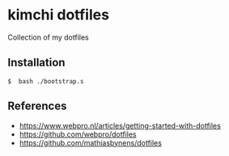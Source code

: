 # kimchi dotfiles
Collection of my dotfiles
## Installation
```shell
$  bash ./bootstrap.s
```

## References
- https://www.webpro.nl/articles/getting-started-with-dotfiles
- https://github.com/webpro/dotfiles
- https://github.com/mathiasbynens/dotfiles
